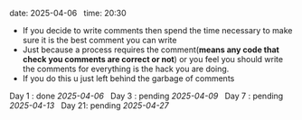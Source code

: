 date: 2025-04-06  
time: 20:30  

- If you decide to write comments then spend the time necessary to make sure it is the best comment you can write
-  Just because a process requires the comment(**means any code that check you comments are correct or not**) or you feel you should write the comments for everything is the hack you are doing.
- If you do this u just left behind the garbage of comments

Day 1 : done *2025-04-06*  
Day 3 : pending *2025-04-09*  
Day 7 : pending *2025-04-13*  
Day 21: pending *2025-04-27*